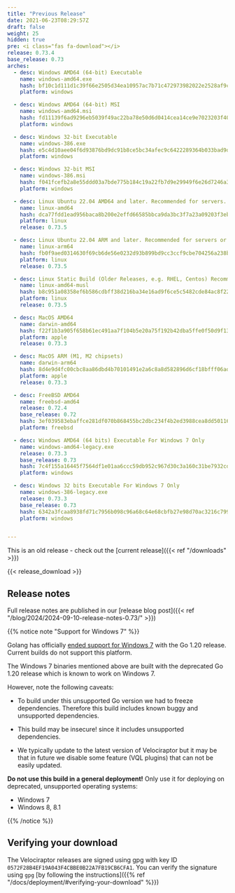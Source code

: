 ```yaml
---
title: "Previous Release"
date: 2021-06-23T08:29:57Z
draft: false
weight: 25
hidden: true
pre: <i class="fas fa-download"></i>
release: 0.73.4
base_release: 0.73
arches:
  - desc: Windows AMD64 (64-bit) Executable
    name: windows-amd64.exe
    hash: bf10c1d111d1c39f66e2505d34ea10957ac7b71c472973982022e2528af9ca7e
    platform: windows

  - desc: Windows AMD64 (64-bit) MSI
    name: windows-amd64.msi
    hash: fd11139f6ad9296eb5039f49ac22ba78e50d6d0414cea14ce9e7023203f40dbd
    platform: windows

  - desc: Windows 32-bit Executable
    name: windows-386.exe
    hash: e5c4d10aee04f6d93876bd9dc91b8ce5bc34afec9c6422289364b033bad9d6a3
    platform: windows

  - desc: Windows 32-bit MSI
    name: windows-386.msi
    hash: f041fcefb2a8e55ddd03a7bde775b184c19a22fb7d9e29949f6e26d7246a3f96
    platform: windows

  - desc: Linux Ubuntu 22.04 AMD64 and later. Recommended for servers.
    name: linux-amd64
    hash: dca77fdd1ead956baca8b200e2effd66585bbca9da3bc3f7a23a09203f3ebedd
    platform: linux
    release: 0.73.5

  - desc: Linux Ubuntu 22.04 ARM and later. Recommended for servers or containers.
    name: linux-arm64
    hash: fb0f9aed0314630f69cb6de56e0232d93b899bd9cc3ccf9cbe704256a238b44d
    platform: linux
    release: 0.73.5

  - desc: Linux Static Build (Older Releases, e.g. RHEL, Centos) Recommended for clients.
    name: linux-amd64-musl
    hash: b8c951a08358ef6b586cdbff38d216ba34e16ad9f6ce5c5482cde84ac8f221ea
    platform: linux
    release: 0.73.5

  - desc: MacOS AMD64
    name: darwin-amd64
    hash: f22f1b3a905f658b61ec491aa7f104b5e20a75f192b42dba5ffe0f50d9f1353b
    platform: apple
    release: 0.73.3

  - desc: MacOS ARM (M1, M2 chipsets)
    name: darwin-arm64
    hash: 8d4e9d4fc00cbc8aa86dbd4b70101491e2a6c8a8d582896d6cf18bfff06ad56b
    platform: apple
    release: 0.73.3

  - desc: FreeBSD AMD64
    name: freebsd-amd64
    release: 0.72.4
    base_release: 0.72
    hash: 3ef039583ebaffce281df070b868455bc2dbc234f4b2ed3988cea8dd50116003
    platform: freebsd

  - desc: Windows AMD64 (64 bits) Executable For Windows 7 Only
    name: windows-amd64-legacy.exe
    release: 0.73.3
    base_release: 0.73
    hash: 7c4f155a16445f7564df1e01aa6ccc59db952c967d30c3a160c31be7932cd74f
    platform: windows

  - desc: Windows 32 bits Executable For Windows 7 Only
    name: windows-386-legacy.exe
    release: 0.73.3
    base_release: 0.73
    hash: 6342a3fcaa8938fd71c7956b098c96a68c64e68cbfb27e98d70ac3216c799dbe
    platform: windows


---
```


This is an old release - check out the [current release]({{< ref "/downloads" >}})

{{< release_download >}}

## Release notes

Full release notes are published in our [release blog post]({{< ref "/blog/2024/2024-09-10-release-notes-0.73/" >}})

{{% notice note "Support for Windows 7" %}}

Golang has officially [ended support for Windows
7](https://github.com/golang/go/issues/57003) with the Go 1.20
release. Current builds do not support this platform.

The Windows 7 binaries mentioned above are built with the deprecated
Go 1.20 release which is known to work on Windows 7.

However, note the following caveats:

* To build under this unsupported Go version we had to freeze
  dependencies. Therefore this build includes known buggy and
  unsupported dependencies.

* This build may be insecure! since it includes unsupported
  dependencies.

* We typically update to the latest version of Velociraptor but it may
  be that in future we disable some feature (VQL plugins) that can not
  be easily updated.


**Do not use this build in a general deployment!** Only use it for
deploying on deprecated, unsupported operating systems:

* Windows 7
* Windows 8, 8.1

{{% /notice %}}


## Verifying your download

The Velociraptor releases are signed using gpg with key ID `0572F28B4EF19A043F4CBBE0B22A7FB19CB6CFA1`. You can verify the signature using `gpg` [by following the instructions]({{% ref "/docs/deployment/#verifying-your-download" %}})
